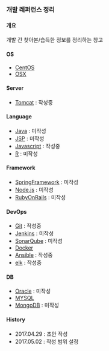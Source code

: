 ### 개발 레퍼런스 정리

#### 개요
개발 간 찾아본/습득한 정보를 정리하는 창고

#### OS
- [CentOS](https://github.com/juneyoung/DEV-INFOS/blob/master/CentOS/README.md)
- [OSX](https://github.com/juneyoung/DEV-INFOS/blob/master/OSX/README.md) 

#### Server
- [Tomcat](https://github.com/juneyoung/DEV-INFOS/blob/master/Tomcat/README.md) : 작성중

#### Language
- [Java]() : 미작성
- [JSP]() : 미작성
- [Javascript](https://github.com/juneyoung/DEV-INFOS/tree/master/Javascript) : 작성중
- [R]() : 미작성

#### Framework
- [SpringFramework]() : 미작성
- [Node.js]() : 미작성
- [RubyOnRails]() : 미작성

#### DevOps
- [Git](https://github.com/juneyoung/DEV-INFOS/blob/master/Git/README.md) : 작성중
- [Jenkins]() : 미작성
- [SonarQube]() : 미작성
- [Docker](https://github.com/juneyoung/DEV-INFOS/blob/master/Docker/README.md)
- [Ansible](https://github.com/juneyoung/DEV-INFOS/blob/master/Ansible/README.md) : 작성중
- [elk](https://github.com/juneyoung/DEV-INFOS/blob/master/elk/README.md) : 작성중

#### DB
- [Oracle]() : 미작성
- [MYSQL](https://github.com/juneyoung/DEV-INFOS/blob/master/MYSQL/README.md)
- [MongoDB]() : 미작성

#### History
- 2017.04.29 : 초안 작성
- 2017.05.02 : 작성 범위 설정
